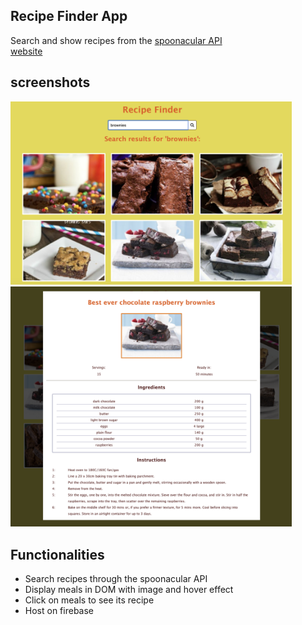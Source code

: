 ## Recipe Finder App

Search and show recipes from the [spoonacular API](https://spoonacular.com/food-api)  
[website](https://recipe-finder-f7781.firebaseapp.com/)

## screenshots
<img src="https://raw.githubusercontent.com/yijuw/recipe-finder/master/screenshots/search_results.png" width="450">
<img src="https://raw.githubusercontent.com/yijuw/recipe-finder/master/screenshots/single_meal_recipe.png" width="450">


## Functionalities

- Search recipes through the spoonacular API
- Display meals in DOM with image and hover effect
- Click on meals to see its recipe
- Host on firebase  
